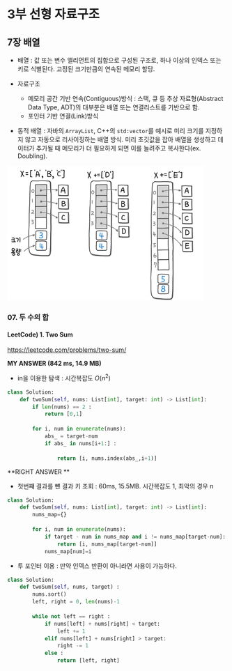 # 3부 선형 자료구조



## 7장 배열

- 배열 : 값 또는 변수 엘리먼트의 집합으로 구성된 구조로, 하나 이상의 인덱스 또는 키로 식별된다. 고정된 크기만큼의 연속된 메모리 할당.
- 자료구조 
  - 메모리 공간 기반 연속(Contiguous)방식 : 스택, 큐 등 추상 자료형(Abstract Data Type, ADT)의 대부분은 배열 또는 연결리스트를 기반으로 함. 
  - 포인터 기반 연결(Link)방식

- 동적 배열 : 자바의 `ArrayList`, C++의 `std:vector`를 예시로 미리 크기를 지정하지 않고 자동으로 리사이징하는 배열 방식. 미리 초깃값을 잡아 배열을 생성하고 데이터가 추가될 때 메모리가 더 필요하게 되면 이를 늘려주고 복사한다(ex. Doubling). 

![image-20211231220244785](../../images/7_배열/image-20211231220244785.png)



### 07. 두 수의 합

#### LeetCode) 1. Two Sum

https://leetcode.com/problems/two-sum/



**MY ANSWER (842 ms, 14.9 MB)** 

- in을 이용한 탐색 : 시간복잡도 $O(n^2)$

```python
class Solution:
    def twoSum(self, nums: List[int], target: int) -> List[int]:
        if len(nums) == 2 :
            return [0,1]

        for i, num in enumerate(nums):            
            abs_ = target-num
            if abs_ in nums[i+1:] :
                
                return [i, nums.index(abs_,i+1)]
```



**RIGHT ANSWER **

- 첫번쨰 결과를 뺸 결과 키 조회 : 60ms, 15.5MB. 시간복잡도 1, 최악의 경우 n

```python
class Solution:
    def twoSum(self, nums: List[int], target: int) -> List[int]:
        nums_map={}
        
        for i, num in enumerate(nums):
            if target - num in nums_map and i != nums_map[target-num]:
                return [i, nums_map[target-num]]
            nums_map[num]=i
```

- 투 포인터 이용 : 만약 인덱스 반환이 아니라면 사용이 가능하다.

~~~python
class Solution:
    def twoSum(self, nums, target) :
        nums.sort()
        left, right = 0, len(nums)-1
        
        while not left == right : 
            if nums[left] + nums[right] < target:
                left += 1
            elif nums[left] + nums[right] > target:
                right -= 1
            else :
                return [left, right]
~~~

